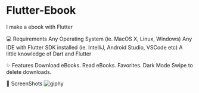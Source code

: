 # Flutter-Ebook
I make a ebook with Flutter

💻 Requirements
Any Operating System (ie. MacOS X, Linux, Windows)
Any IDE with Flutter SDK installed (ie. IntelliJ, Android Studio, VSCode etc)
A little knowledge of Dart and Flutter

✨ Features
 Download eBooks.
 Read eBooks.
 Favorites.
 Dark Mode
 Swipe to delete downloads.
 
 
 📸 ScreenShots
![giphy](https://user-images.githubusercontent.com/44427325/147750677-316944f0-5057-4016-a4d7-4efa32b1b919.gif)
